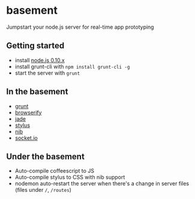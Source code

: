 # basement
Jumpstart your node.js server for real-time app prototyping

## Getting started
- install [node.js 0.10.x](http://nodejs.org/)
- install grunt-cli with
`npm install grunt-cli -g`
- start the server with `grunt`

## In the basement
- [grunt](http://gruntjs.com/)
- [browserify](http://browserify.org/)
- [jade](http://jade-lang.com/)
- [stylus](http://learnboost.github.com/stylus/)
- [nib](http://github.com/visionmedia/nib/)
- [socket.io](http://socket.io/)

## Under the basement
- Auto-compile coffeescript to JS
- Auto-compile stylus to CSS with nib support
- nodemon auto-restart the server when there's a change in server files (files under `/`, `/routes`)
